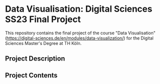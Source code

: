 # Data Visualisation: Digital Sciences SS23 Final Project

This repository contains the final project of the course "Data Visualisation" (https://digital-sciences.de/en/modules/data-visualization/) for the Digital Sciences Master's Degree at TH Köln.

## Project Description

## Project Contents
